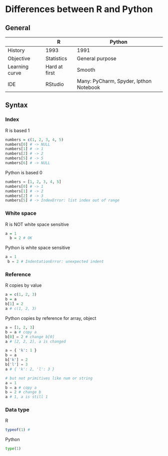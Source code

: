 # Differences between R and Python

## General

| | R | Python |
|---|---|---|
| History | 1993 | 1991 |
| Objective | Statistics | General purpose |
| Learning curve | Hard at first | Smooth |
| IDE | RStudio | Many: PyCharm, Spyder, Ipthon Notebook |


## Syntax



### Index
 
R is based 1
```R
numbers = c(1, 2, 3, 4, 5)
numbers[0] # -> NULL
numbers[1] # -> 1
numbers[2] # -> 2
numbers[5] # -> 5
numbers[6] # -> NULL
```
Python is based 0
```Python
numbers = [1, 2, 3, 4, 5]
numbers[0] # -> 1
numbers[1] # -> 2
numbers[2] # -> 3
numbers[5] # -> IndexError: list index out of range
```

### White space

R is NOT white space sensitive
```R
a = 1
  b = 2 # OK
```

Python is white space sensitive
```Python
a = 1
 b = 2 # IndentationError: unexpected indent
```

### Reference

R copies by value
```R
a = c(1, 2, 3)
b = a
b[1] = 2
a # c(1, 2, 3)
```

Python copies by reference for array, object
```Python
a = [1, 2, 3]
b = a # copy a
b[0] = 2 # change b[0]
a # [2, 2, 2], a is changed

a = { 'k': 1 }
b = a
b['k'] = 2
b['l'] = 3
a # { 'k': 2, 'l': 3 }

# but not primitives like num or string
a = 1
b = a # copy a
b = 2 # change b
a # 1, a is still 1
```

### Data type
R
```R
typeof(1) # 

```
Python
```Python
type(1)
```
